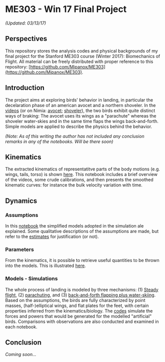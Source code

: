 # ME303 - Win 17 Final Project
_(Updated: 03/13/17)_

## Perspectives
This repository stores the analysis codes and physical backgrounds of my final project for the Stanford ME303 course (Winter 2017): Biomechanics of Flight. All material can be freely distributed with proper reference to this repository: [https://github.com/Mipanox/ME303](https://github.com/Mipanox/ME303). 

## Introduction
The project aims at exploring birds' behavior in landing, in particular the decelaration phase of an american avocet and a northern shoveler. In the [videos](https://github.com/Mipanox/ME303/tree/master/kinematics/videos) (or on Nimia: [avocet](https://app.nimia.com/video/712475/american-avocets-take-off-and-landing/); [shoveler](https://app.nimia.com/video/723940/northern-shoveler-water-skiing/)), the two birds exhibit quite distinct ways of braking: The avocet uses its wings as a "parachute" whereas the shoveler water-skies and in the same time flaps the wings back-and-forth. Simple models are applied to describe the physics behind the behavior. 

_(Note: As of this writing the author has not included any conclusion remarks in any of the notebooks. Will be there soon)_

## Kinematics
The extracted kinematics of representatitve parts of the body motions (e.g. wings, tails, torso) is shown [here](https://nbviewer.jupyter.org/github/Mipanox/ME303/blob/master/kinematics/kinematics.ipynb). This notebook includes a brief overview of the videos, some crude calibrations, and then presents the smoothed kinematic curves: for instance the bulk velocity variation with time.

## Dynamics
### Assumptions
In this [notebook](https://nbviewer.jupyter.org/github/Mipanox/ME303/blob/master/dynamics/models.ipynb) the simplified models adopted in the simulation ale explained. Some qualitative descriptions of the assumptions are made, but refer to the [estimates](https://nbviewer.jupyter.org/github/Mipanox/ME303/blob/master/others/estimates.ipynb#Assumption-Justification) for justification (or not).

### Parameters
From the kinematics, it is possible to retrieve useful quantities to be thrown into the models. This is illustrated [here](https://nbviewer.jupyter.org/github/Mipanox/ME303/blob/master/others/estimates.ipynb).

### Models - Simulations
The whole process of landing is modeled by three mechanisms: (1) [Steady flight](https://nbviewer.jupyter.org/github/Mipanox/ME303/blob/master/dynamics/QS.ipynb), (2) [parachuting](https://nbviewer.jupyter.org/github/Mipanox/ME303/blob/master/dynamics/Brake.ipynb), and (3) [back-and-forth flapping plus water-skiing](https://nbviewer.jupyter.org/github/Mipanox/ME303/blob/master/dynamics/Planing.ipynb).
Based on the assumptions, the birds are fully characterized by point masses, (half-)elliptical wings, and flat plates for the feet, with certain properties inferred from the kinematics/biology. The [codes](https://nbviewer.jupyter.org/github/Mipanox/ME303/tree/master/codes/) simulate the forces and powers that would be generated for the modelled "artificial" birds. Comparisons with observations are also conducted and examined in each notebook.

## Conclusion
_Coming soon..._